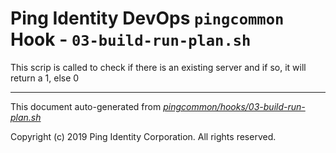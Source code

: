 
# Ping Identity DevOps `pingcommon` Hook - `03-build-run-plan.sh`
 This scrip is called to check if there is an existing server
 and if so, it will return a 1, else 0

---
This document auto-generated from _[pingcommon/hooks/03-build-run-plan.sh](https://github.com/pingidentity/pingidentity-docker-builds/blob/master/pingcommon/hooks/03-build-run-plan.sh)_

Copyright (c)  2019 Ping Identity Corporation. All rights reserved.
